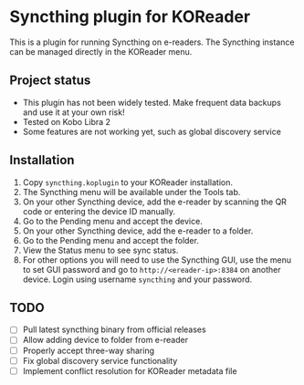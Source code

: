 # Syncthing plugin for KOReader

This is a plugin for running Syncthing on e-readers. The Syncthing instance can
be managed directly in the KOReader menu.

## Project status

- This plugin has not been widely tested. Make frequent data backups and use it
  at your own risk!
- Tested on Kobo Libra 2
- Some features are not working yet, such as global discovery service

## Installation

1.  Copy `syncthing.koplugin` to your KOReader installation.
2.  The Syncthing menu will be available under the Tools tab.
3.  On your other Syncthing device, add the e-reader by scanning the QR code or
    entering the device ID manually.
4.  Go to the Pending menu and accept the device.
5.  On your other Syncthing device, add the e-reader to a folder.
6.  Go to the Pending menu and accept the folder.
7.  View the Status menu to see sync status.
8.  For other options you will need to use the Syncthing GUI, use the menu to
    set GUI password and go to `http://<ereader-ip>:8384` on another device.
    Login using username `syncthing` and your password.

## TODO

- [ ] Pull latest syncthing binary from official releases
- [ ] Allow adding device to folder from e-reader
- [ ] Properly accept three-way sharing
- [ ] Fix global discovery service functionality
- [ ] Implement conflict resolution for KOReader metadata file
